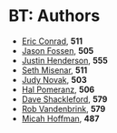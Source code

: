 BT: Authors
========

- <a href='https://www.sans.org/instructors/Eric-Conrad' target='_blank'>Eric Conrad</a>, **511**
- <a href='https://www.sans.org/instructors/Jason-Fossen' target='_blank'>Jason Fossen</a>, **505**
- <a href='https://www.sans.org/instructors/Justin-Henderson' target='_blank'>Justin Henderson</a>, **555**
- <a href='https://www.sans.org/instructors/Seth-Misenar' target='_blank'>Seth Misenar</a>, **511**
- <a href='https://www.sans.org/instructors/Judy-Novak' target='_blank'>Judy Novak</a>, **503**
- <a href='https://www.sans.org/instructors/Hal-Pomeranz' target='_blank'>Hal Pomeranz</a>, **506**
- <a href='https://www.sans.org/instructors/Dave-Shackleford' target='_blank'>Dave Shackleford</a>, **579**
- <a href='https://isc.sans.edu/handler_list.html#rob-vandenbrink' target='_blank'>Rob Vandenbrink</a>, **579**
- <a href='https://www.sans.org/instructors/Micah-Hoffman' target='_blank'>Micah Hoffman</a>, **487**
